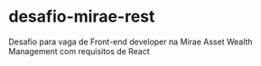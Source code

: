 # desafio-mirae-rest
Desafio para vaga de Front-end developer na Mirae Asset Wealth Management com requisitos de React
